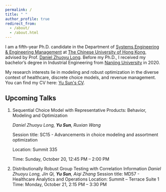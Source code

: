```yaml
---
permalink: /
title: " "
author_profile: true
redirect_from: 
  - /about/
  - /about.html
---
```


I am a fifth-year Ph.D. candidate in the Department of [Systems Engineering & Engineering Management](https://www.se.cuhk.edu.hk/) at [The Chinese University of Hong Kong](https://www.cuhk.edu.hk/english/index.html), advised by Prof. [Daniel Zhuoyu Long](https://www1.se.cuhk.edu.hk/~zylong/). 
Before my Ph.D., I received my bachelor’s degree in Industrial Engineering from [Nanjing University](https://www.nju.edu.cn/en/) in 2020.

My research interests lie in modeling and robust optimization in the diverse context of healthcare, discrete choice models, and revenue management. You can find my CV here:  [Yu Sun's CV](../assets/Curriculum_Vitae.pdf).


Upcoming Talks
-
1. Sequential Choice Model with Representative Products: Behavior, Modeling and Optimization

   _Daniel Zhuoyu Long, **Yu Sun**, Ruxian Wang_

   Session title: SC15 - Advancements in choice modeling and assortment optimization

   Location: Summit 335

   Time: Sunday, October 20, 12:45 PM – 2:00 PM

3. Distributionally Robust Group Testing with Correlation Information
   _Daniel Zhuoyu Long, Jin Qi, **Yu Sun**, Aiqi Zhang_
   Session title: MD57 - Healthcare Analytics and Operations
   Location: Summit – Terrace Suite 1
   Time: Monday, October 21, 2:15 PM – 3:30 PM
